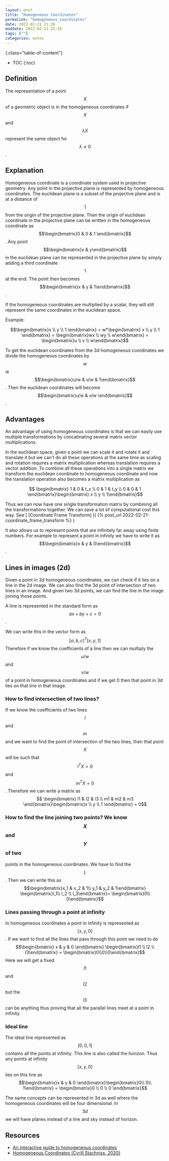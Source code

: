 ```yaml
---
layout: post
title: "Homogeneous Coordinates"
permalink: "homogeneous_coordinates"
date: 2022-02-21 21:28
moddate: 2022-02-21 21:28
tags: [""]
categories: notes
---
```


{:class="table-of-content"}
* TOC 
{:toc}

## Definition

The representation of a point $$X$$ of a geometric object is in the homogeneous
coordinates if $$X$$ and $$\lambda X$$ represent the same object for $$\lambda
\neq 0$$.

## Explanation

Homogeneous coordinate is a coordinate system used in projective geometry. Any
point in the projective plane is represented by homogeneous coordinates. The
euclidean plane is a subset of the projective plane and is at a distance of
$$1$$ from the origin of the projective plane. Then the origin of euclidean
coordinate in the projective plane can be written in the homogeneous coordinate
as $$\begin{bmatrix}0 & 0 & 1 \end{bmatrix}$$. Any point $$\begin{bmatrix}x &
y\end{bmatrix}$$ in the euclidean plane can be represented in the projective
plane by simply adding a third coordinate $$1$$ at the end. The point then
becomes $$\begin{bmatrix}x & y & 1\end{bmatrix}$$.

If the homogeneous coordinates are multiplied by a scalar, they will still
represent the same coordinates in the euclidean space. 

Example:

$$\begin{bmatrix}x \\ y \\ 1 \end{bmatrix} = w*\begin{bmatrix} x \\ y \\ 1
\end{bmatrix} = \begin{bmatrix}wx \\ wy \\ w\end{bmatrix} = \begin{bmatrix}u \\
v \\ w\end{bmatrix}$$


To get the euclidean coordinates from the 3d homogeneous coordinates we divide
the homogeneous coordinates by $$w$$ ie $$\begin{bmatrix}u/w & v/w &
1\end{bmatrix}$$. Then the euclidean coordinates will become
$$\begin{bmatrix}u/w & v/w \end{bmatrix}$$.

## Advantages

An advantage of using homogeneous coordinates is that we can easily use multiple
transformations by concatinating several matrix vector multiplications. 

In the euclidean space, given a point we can scale it and rotate it and
translate it but we can't do all these operations at the same time as scaling
and rotation requires a matrix multiplication whereas translation requires a
vector addition. To combine all these operations into a single matrix we
transform the euclidean coordinate to homogeneous coordinate and now the
translation operation also becomes a matrix multiplication as 

$$ \begin{bmatrix} 1 & 0 & t_x \\ 0 & 1 & t_y \\ 0 & 0 & 1
\end{bmatrix}\begin{bmatrix} x \\ y \\ 1\end{bmatrix}$$

Thus we can now have one single transformation matrix by combining all the
transformations together. We can save a lot of computational cost this way. See
[ [Coordinate Frame Transform] ]( {% post_url
2022-02-21-coordinate_frame_transform %} )

It also allows us to represent points that are infinitely far away using finite
numbers. For example to represent a point in infinity we have to write it as
$$\begin{bmatrix}x & y & 0\end{bmatrix}$$.

## Lines in images (2d)

Given a point in 3d homogeneous coordinates, we can check if it lies on  a line
in the 2d image. We can also find the 3d point of intersection of two lines in
an image. And given two 3d points, we can find the line in the image joining
those points. 

A line is represented in the standard form as $$ax + by + c = 0$$.

We can write this in the vector form as $$ [a, b, c]^T [x, y, 1]$$ Therefore if
we know the coefficients of a line then we can multiply the $$u/w$$ and $$v/w$$
of a point in homogeneous coordinates and if we get 0 then that point in 3d lies
on that line in that image.

### How to find intersection of two lines?

If we know the coefficients of two lines $$l$$ and $$m$$ and we want to find the
point of intersection of the two lines, then that point $$X$$ will be such that
$$l^TX=0$$ and $$m^TX=0$$. Therefore we can write a matrix as $$ \begin{bmatrix}
l1 & l2 & l3 \\ m1 & m2 & m3 \end{bmatrix}\begin{bmatrix}x \\ y \\ 1
\end{bmatrix} = 0$$

### How to find the line joining two points? We know $$X$$ and $$Y$$ of two
points in the homogeneous coordinates. We have to find the $$L$$. Then we can
write this as $$\begin{bmatrix}x_1 & x_2 & 1\\ y_1 & y_2 & 1\end{bmatrix}
\begin{bmatrix}l_1\\ l_2 \\ l_3\end{bmatrix}= \begin{bmatrix}0\\
0\end{bmatrix}$$

### Lines passing through a point at infinity

In homogeneous coordinates a point in infinity is represented as $$[x, y , 0]$$.
If we want to find all the lines that pass through this point we need to do
$$\begin{bmatrix} x & y & 0 \end{bmatrix} \begin{bmatrix}l1 \\ l2 \\
l3\end{bmatrix} = \begin{bmatrix}0\\0\\0\end{bmatrix}$$ Here we will get a fixed
$$l1$$ and $$l2$$ but the $$l3$$ can be anything thus proving that all the
parallel lines meet at a point in infinity.

### Ideal line

The ideal line represented as $$[0, 0, 1]$$ contains all the points at infinity.
This line is also called the horizon. Thus any points at infinity $$[x, y, 0]$$
lies on this line as $$\begin{bmatrix}x & y & 0 \end{bmatrix}\begin{bmatrix}0\\
0\\ 1\end{bmatrix} = \begin{bmatrix}0 \\ 0 \\ 0 \end{bmatrix}$$

The same concepts can be represented in 3d as well where the homogeneous
coordinates will be four dimensional. In $$3d$$ we will have planes instead of a
line and sky instead of horizon.

## Resources

* [An interactive guide to homogeneous
  coordinates](https://wordsandbuttons.online/interactive_guide_to_homogeneous_coordinates.html)
* [Homogeneous Coordinates (Cyrill Stachniss,
  2020)](https://www.youtube.com/watch?v=MQdm0Z_gNcw&t=572s)

